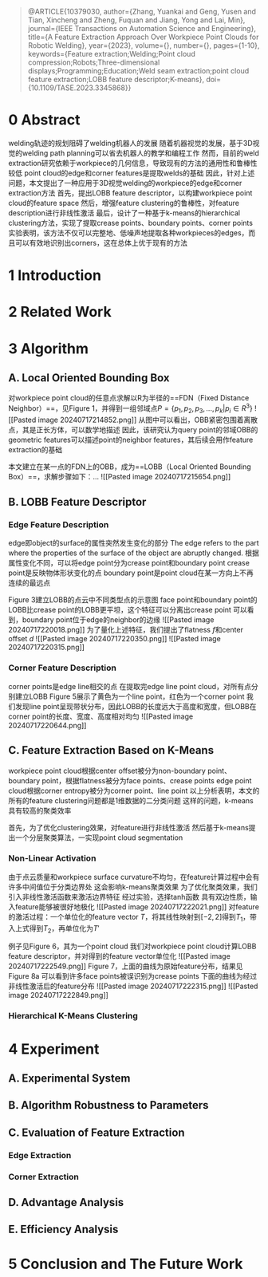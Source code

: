 > @ARTICLE{10379030,
  author={Zhang, Yuankai and Geng, Yusen and Tian, Xincheng and Zheng, Fuquan and Jiang, Yong and Lai, Min},
  journal={IEEE Transactions on Automation Science and Engineering}, 
  title={A Feature Extraction Approach Over Workpiece Point Clouds for Robotic Welding}, 
  year={2023},
  volume={},
  number={},
  pages={1-10},
  keywords={Feature extraction;Welding;Point cloud compression;Robots;Three-dimensional displays;Programming;Education;Weld seam extraction;point cloud feature extraction;LOBB feature descriptor;K-means},
  doi={10.1109/TASE.2023.3345868}}
# 0 Abstract
welding轨迹的规划阻碍了welding机器人的发展
随着机器视觉的发展，基于3D视觉的welding path planning可以省去机器人的教学和编程工作
然而，目前的weld extraction研究依赖于workpiece的几何信息，导致现有的方法的通用性和鲁棒性较低
point cloud的edge和corner features是提取welds的基础
因此，针对上述问题，本文提出了一种应用于3D视觉welding的workpiece的edge和corner extraction方法
首先，提出LOBB feature descriptor，以构建workpiece point cloud的feature space
然后，增强feature clustering的鲁棒性，对feature description进行非线性激活
最后，设计了一种基于k-means的hierarchical clustering方法，实现了提取crease points、boundary points、corner points
实验表明，该方法不仅可以完整地、低噪声地提取各种workpieces的edges，而且可以有效地识别出corners，这在总体上优于现有的方法
# 1 Introduction
# 2 Related Work
# 3 Algorithm
## A. Local Oriented Bounding Box
对workpiece point cloud的任意点求解以R为半径的==FDN（Fixed Distance Neighbor）==，见Figure 1，并得到一组邻域点$P=\{p_1,p_2,p_3,...,p_k|p_i\in R^3\}$
![[Pasted image 20240717214852.png]]
从图中可以看出，OBB紧密包围着离散点，其是正长方体，可以数学地描述
因此，该研究认为query point的邻域OBB的geometric features可以描述point的neighbor features，其后续会用作feature extraction的基础

本文建立在某一点的FDN上的OBB，成为==LOBB（Local Oriented Bounding Box）==，求解步骤如下：...
![[Pasted image 20240717215654.png]]
## B. LOBB Feature Descriptor
### Edge Feature Description
edge即object的surface的属性突然发生变化的部分
	The edge refers to the part where the properties of the surface of the object are abruptly changed. 
根据属性变化不同，可以将edge point分为crease point和boundary point
	crease point是反映物体形状变化的点
	boundary point是point cloud在某一方向上不再连续的最远点

Figure 3建立LOBB的点云中不同类型点的示意图
	face point和boundary point的LOBB比crease point的LOBB更平坦，这个特征可以分离出crease point
	可以看到，boundary point位于edge的neighbor的边缘
![[Pasted image 20240717220018.png]]
为了量化上述特征，我们提出了flatness $f$和center offset $d$
![[Pasted image 20240717220350.png]]
![[Pasted image 20240717220315.png]]
### Corner Feature Description
corner points是edge line相交的点
在提取完edge line point cloud，对所有点分别建立LOBB
Figure 5展示了黄色为一个line point，红色为一个corner point
	我们发现line point呈现带状分布，因此LOBB的长度远大于高度和宽度，但LOBB在corner point的长度、宽度、高度相对均匀
![[Pasted image 20240717220644.png]]
## C. Feature Extraction Based on K-Means
workpiece point cloud根据center offset被分为non-boundary point、boundary point，根据flatness被分为face points、crease points
edge point cloud根据corner entropy被分为corner point、line point
以上分析表明，本文的所有的feature clustering问题都是1维数据的二分类问题
这样的问题，k-means具有较高的聚类效率

首先，为了优化clustering效果，对feature进行非线性激活
然后基于k-means提出一个分层聚类算法，一实现point cloud segmentation
### Non-Linear Activation
由于点云质量和workpiece surface curvature不均匀，在feature计算过程中会有许多中间值位于分类边界处
	这会影响k-means聚类效果
为了优化聚类效果，我们引入非线性激活函数来激活边界特征
经过实验，选择tanh函数
	具有双边性质，输入feature能够被很好地极化
![[Pasted image 20240717222021.png]]
对feature的激活过程：一个单位化的feature vector $T$，将其线性映射到$[-2,2]$得到$T_1$，带入上式得到$T_2$，再单位化为$T'$

例子见Figure 6，其为一个point cloud
	我们对workpiece point cloud计算LOBB feature descriptor，并对得到的feature vector单位化
![[Pasted image 20240717222549.png]]
Figure 7，上面的曲线为原始feature分布，结果见Figure 8a
	可以看到许多face points被误识别为crease points
下面的曲线为经过非线性激活后的feature分布
![[Pasted image 20240717222315.png]]
![[Pasted image 20240717222849.png]]
### Hierarchical K-Means Clustering
# 4 Experiment
## A. Experimental System
## B. Algorithm Robustness to Parameters
## C. Evaluation of Feature Extraction
### Edge Extraction
### Corner Extraction
## D. Advantage Analysis
## E. Efficiency Analysis
# 5 Conclusion and The Future Work
